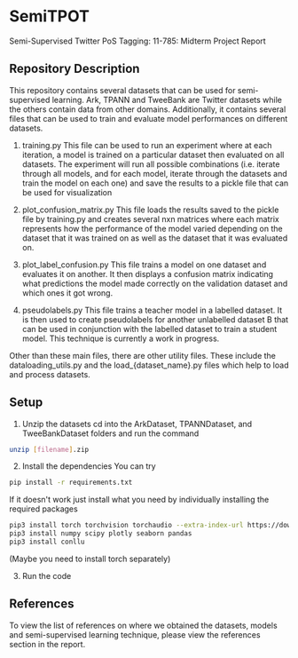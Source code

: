 # SemiTPOT
Semi-Supervised Twitter PoS Tagging: 11-785: Midterm Project Report

## Repository Description
This repository contains several datasets that can be used for semi-supervised learning. Ark, TPANN and TweeBank are Twitter datasets while the others contain data from other domains. Additionally, it contains several files that can be used to train and evaluate model performances on different datasets.

1. training.py
This file can be used to run an experiment where at each iteration, a model is trained on a particular dataset then evaluated on all datasets. The experiment will run all possible combinations (i.e. iterate through all models, and for each model, iterate through the datasets and train the model on each one) and save the results to a pickle file that can be used for visualization

2. plot_confusion_matrix.py
This file loads the results saved to the pickle file by training.py and creates several nxn matrices where each matrix represents how the performance of the model varied depending on the dataset that it was trained on as well as the dataset that it was evaluated on.

3. plot_label_confusion.py
This file trains a model on one dataset and evaluates it on another. It then displays a confusion matrix indicating what predictions the model made correctly on the validation dataset and which ones it got wrong.

4. pseudolabels.py
This file trains a teacher model in a labelled dataset. It is then used to create pseudolabels for another unlabelled dataset B that can be used in conjunction with the labelled dataset to train a student model. This technique is currently a work in progress.

Other than these main files, there are other utility files. These include the dataloading_utils.py and the load_{dataset_name}.py files which help to load and process datasets.

## Setup

1) Unzip the datasets
cd into the ArkDataset, TPANNDataset, and TweeBankDataset folders and run the command

```bash
unzip [filename].zip
```

2) Install the dependencies
You can try

```bash
pip install -r requirements.txt
```

If it doesn't work just install what you need by individually installing the required packages

```bash
pip3 install torch torchvision torchaudio --extra-index-url https://download.pytorch.org/whl/cu113
pip3 install numpy scipy plotly seaborn pandas
pip3 install conllu
```

(Maybe you need to install torch separately)

3) Run the code

## References
To view the list of references on where we obtained the datasets, models and semi-supervised learning technique, please view the references section in the report.